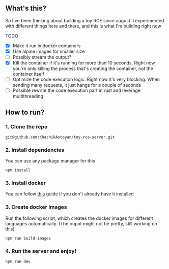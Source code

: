 ## What's this?

So I've been thinking about building a toy RCE since august. I experimented with different things here and there, and this is
what I'm building right now

TODO

- [x] Make it run in docker containers
- [x] Use alpine images for smaller size
- [ ] Possibly stream the output?
- [x] Kill the container if it's running for more than 10 seconds. Right now you're only killing the process that's creating the container, not the container itself
- [ ] Optimize the code execution logic. Right now it's very blocking. When sending many requests, it just hangs for a couple of seconds
- [ ] Possible rewrite the code execution part in rust and leverage multithreading

## How to run?

### 1. Clone the repo

```
git@github.com:KhachikAstoyan/toy-rce-server.git
```

### 2. Install dependencies

You can use any package manager for this

```
npm install
```

### 3. Install docker

You can follow [this](https://docs.docker.com/engine/install/) guide if you don't already have it installed

### 3. Create docker images

Run the following script, which creates the docker images for different languages automatically. (The ouput might not be pretty, still working on this)

```
npm run build-images
```

### 4. Run the server and enjoy!

```
npm run dev
```
